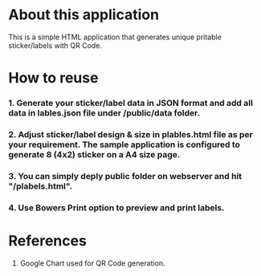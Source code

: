 # About this application
This is a simple HTML application that generates unique pritable sticker/labels with QR Code.

# How to reuse
### 1. Generate your sticker/label data in JSON format and add all data in lables.json file under /public/data folder.
### 2. Adjust sticker/label design & size in plables.html file as per your requirement. The sample application is configured to generate 8 (4x2) sticker on a A4 size page.
### 3. You can simply deply public folder on webserver and hit "<Your webserver URL and Context>/plabels.html".
### 4. Use Bowers Print option to preview and print labels.

# References
1. Google Chart used for QR Code generation.

